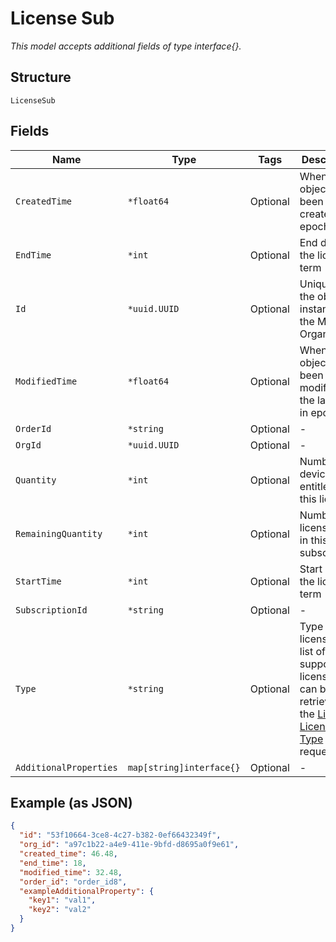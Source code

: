
# License Sub

*This model accepts additional fields of type interface{}.*

## Structure

`LicenseSub`

## Fields

| Name | Type | Tags | Description |
|  --- | --- | --- | --- |
| `CreatedTime` | `*float64` | Optional | When the object has been created, in epoch |
| `EndTime` | `*int` | Optional | End date of the license term |
| `Id` | `*uuid.UUID` | Optional | Unique ID of the object instance in the Mist Organization |
| `ModifiedTime` | `*float64` | Optional | When the object has been modified for the last time, in epoch |
| `OrderId` | `*string` | Optional | - |
| `OrgId` | `*uuid.UUID` | Optional | - |
| `Quantity` | `*int` | Optional | Number of devices entitled for this license |
| `RemainingQuantity` | `*int` | Optional | Number of licenses left in this subscription |
| `StartTime` | `*int` | Optional | Start date of the license term |
| `SubscriptionId` | `*string` | Optional | - |
| `Type` | `*string` | Optional | Type of license. The list of supported license type can be retrieve with the [List License Type](/#operations/listLicenseTypes) API request. |
| `AdditionalProperties` | `map[string]interface{}` | Optional | - |

## Example (as JSON)

```json
{
  "id": "53f10664-3ce8-4c27-b382-0ef66432349f",
  "org_id": "a97c1b22-a4e9-411e-9bfd-d8695a0f9e61",
  "created_time": 46.48,
  "end_time": 18,
  "modified_time": 32.48,
  "order_id": "order_id8",
  "exampleAdditionalProperty": {
    "key1": "val1",
    "key2": "val2"
  }
}
```


